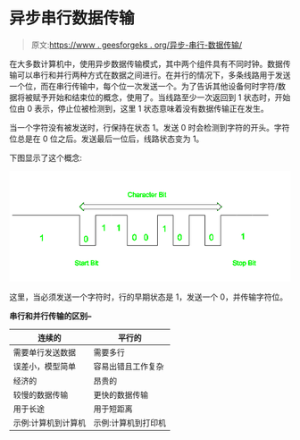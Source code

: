 # 异步串行数据传输

> 原文:[https://www . geesforgeks . org/异步-串行-数据传输/](https://www.geeksforgeeks.org/asynchronous-serial-data-transfer/)

在大多数计算机中，使用异步数据传输模式，其中两个组件具有不同时钟。数据传输可以串行和并行两种方式在数据之间进行。在并行的情况下，多条线路用于发送一个位，而在串行传输中，每个位一次发送一个。为了告诉其他设备何时字符/数据将被赋予开始和结束位的概念，使用了。当线路至少一次返回到 1 状态时，开始位由 0 表示，停止位被检测到，这里 1 状态意味着没有数据传输正在发生。

当一个字符没有被发送时，行保持在状态 1。发送 0 时会检测到字符的开头。字符位总是在 0 位之后。发送最后一位后，线路状态变为 1。

下图显示了这个概念:

![](img/eba5e32f3bcdcdec1f25b0fb567b820e.png)

这里，当必须发送一个字符时，行的早期状态是 1，发送一个 0，并传输字符位。

**串行和并行传输的区别–**

| 连续的 | 平行的 |
| --- | --- |
| 需要单行发送数据 | 需要多行 |
| 误差小，模型简单 | 容易出错且工作复杂 |
| 经济的 | 昂贵的 |
| 较慢的数据传输 | 更快的数据传输 |
| 用于长途 | 用于短距离 |
| 示例:计算机到计算机 | 示例:计算机到打印机 |